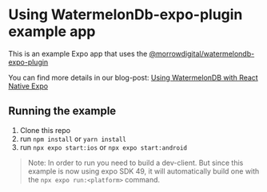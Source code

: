 # Using WatermelonDb-expo-plugin example app

This is an example Expo app that uses the 
[@morrowdigital/watermelondb-expo-plugin](https://github.com/morrowdigital/watermelondb-expo-plugin)

You can find more details in our blog-post:
[Using WatermelonDB with React Native Expo](https://www.themorrow.digital/blog/how-to-use-watermelondb-with-react-native-expo)

## Running the example

1. Clone this repo
2. run `npm install` or `yarn install`
3. run `npx expo start:ios` or `npx expo start:android`

> Note: In order to run you need to build a dev-client. But since this example is now using expo SDK 49, it will automatically build one with the `npx expo run:<platform>` command.

